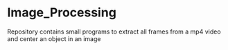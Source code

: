 # Image_Processing
Repository contains small programs to extract all frames from a mp4 video and center an object in an image
